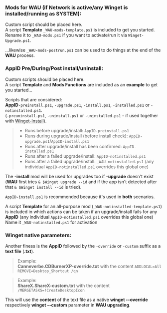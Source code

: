### Mods for WAU (if Network is active/any Winget is installed/running as SYSTEM):
Custom script should be placed here.  
A script **Template** `_WAU-mods-template.ps1` is included to get you started.  
Rename it to `_WAU-mods.ps1` if you want to activate/run it via `Winget-Upgrade.ps1`.

...likewise `_WAU-mods-postrun.ps1` can be used to do things at the end of the **WAU** process.

### AppID Pre/During/Post install/uninstall:
Custom scripts should be placed here.  
A script **Template** and **Mods Functions** are included as an **example** to get you started...  

Scripts that are considered:  
**AppID**`-preinstall.ps1`, `-upgrade.ps1`, `-install.ps1`, `-installed.ps1` or `-notinstalled.ps1`.  
(`-preuninstall.ps1`, `-uninstall.ps1` or `-uninstalled.ps1` - if used together with [Winget-Install](https://github.com/Romanitho/Winget-Install)).  

>- Runs before upgrade/install: `AppID-preinstall.ps1`  
>- Runs during upgrade/install (before install check): `AppID-upgrade.ps1`/`AppID-install.ps1`  
>- Runs after upgrade/install has been confirmed: `AppID-installed.ps1`  
>- Runs after a failed upgrade/install: `AppID-notinstalled.ps1`  
>- Runs after a failed upgrade/install: `_WAU-notinstalled.ps1` (any individual `AppID-notinstalled.ps1` overrides this global one)

The **-install** mod will be used for upgrades too if **-upgrade** doesn't exist (**WAU** first tries `& $Winget upgrade --id` and if the app isn't detected after that `& $Winget install --id` is tried).  

`AppID-install.ps1` is recommended because it's used in **both** scenarios.

A script **Template** for an all-purpose mod (`_WAU-notinstalled-template.ps1`) is included in which actions can be taken if an upgrade/install fails for any **AppID** (any individual `AppID-notinstalled.ps1` overrides this global one)
Name it `_WAU-notinstalled.ps1` for activation

### Winget native parameters:
Another finess is the **AppID** followed by the `-override` or `-custom` suffix as a **text file** (**.txt**).
> Example:  
>  **Canneverbe.CDBurnerXP-override.txt** with the content `ADDLOCAL=All REMOVE=Desktop_Shortcut /qn`

> Example:  
>  **ShareX.ShareX-custom.txt** with the content `/MERGETASKS=!CreateDesktopIcon`

This will use the **content** of the text file as a native **winget --override** respectively **winget --custom** parameter in **WAU upgrading**.
